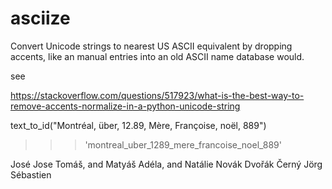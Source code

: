 # asciize
Convert Unicode strings to nearest US ASCII equivalent by dropping accents, like an manual entries into an old ASCII name database would.


see


https://stackoverflow.com/questions/517923/what-is-the-best-way-to-remove-accents-normalize-in-a-python-unicode-string

text_to_id("Montréal, über, 12.89, Mère, Françoise, noël, 889")
>>> 'montreal_uber_1289_mere_francoise_noel_889'

José Jose
Tomáš, and Matyáš
Adéla,  and Natálie
Novák
Dvořák
Černý
Jörg
Sébastien

